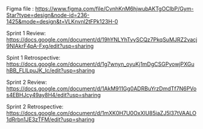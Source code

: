 Figma file : https://www.figma.com/file/CvnhKnM6hjwubAKTgOCIbP/Gym-Star?type=design&node-id=236-1425&mode=design&t=VLKnvnl2tFPk123H-0

Sprint 1 Review:
https://docs.google.com/document/d/19hYNLYhTvySCQz7PkqSuMJRZ2vacj9NlAkrF4pA-Fxg/edit?usp=sharing

Spint 1 Retrospective:
https://docs.google.com/document/d/1g7wnyn_oyuKj1mDgCSGPyowjPXGuhBB_FLlLpuJK_Ic/edit?usp=sharing

Sprint 2 Review:
https://docs.google.com/document/d/1AkM911Gg0ADRBuYrzDmdTf7N6PVos4EBHJcy49ay8H4/edit?usp=sharing

Sprint 2 Retrospective:
https://docs.google.com/document/d/1mXK0H7U0OxXlU85iaZJ5l37tVAALO1dRrbn1JE3zTFM/edit?usp=sharing
